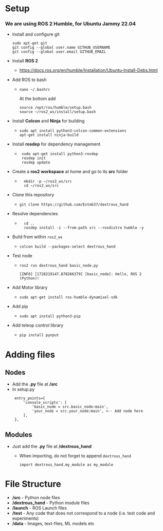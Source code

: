 # Setup

### We are using ROS 2 Humble, for Ubuntu Jammy 22.04
 - Install and configure git
    ```
    sudo apt-get git
    git config --global user.name GITHUB_USERNAME
    git config --global user.email GITHUB_EMAIL
    ```

 - Install **ROS 2**
    - https://docs.ros.org/en/humble/Installation/Ubuntu-Install-Debs.html

 - Add ROS to bash
   - ```nano ~/.bashrc```

      At the bottom add

      ```
      source /opt/ros/humble/setup.bash
      source ~/ros2_ws/install/setup.bash
      ```

 - Install **Colcon** and **Ninja** for building
    - ```
      sudo apt install python3-colcon-common-extensions
      apt-get install ninja-build
      ```

 - Install **rosdep** for dependency management
   - ```
      sudo apt-get install python3-rosdep
      rosdep init
      rosdep update
      ```
 - Create a **ros2 workspace** at home and go to its **src** folder
    - ```
        mkdir -p ~/ros2_ws/src
        cd ~/ros2_ws/src
        ```
- Clone this repository
   - ```git clone https://github.com/Esteb37/dextrous_hand```

- Resolve dependencies
  - ```
      cd ..
      rosdep install -i --from-path src --rosdistro humble -y
      ```
 - Build from within ```ros2_ws```
   - ```colcon build --packages-select dextrous_hand```

 - Test node
   - ```ros2 run dextrous_hand basic_node.py```

         [INFO] [1728219147.878266379] [basic_node]: Hello, ROS 2 (Python)!

 - Add Motor library
   - ```sudo apt-get install ros-humble-dynamixel-sdk```

 - Add pip
   - ```sudo apt install python3-pip```

 - Add teleop control library
   - ```pip install pynput```

# Adding files

## Nodes
- Add the **.py** file at **/src**
- In setup.py
   ```
    entry_points={
        'console_scripts': [
            'basic_node = src.basic_node:main',
            'your_node = src.your_node:main', <-- Add node here
        ],
    },
   ```
## Modules
- Just add the **.py** file at **/dextrous_hand**
   - When importing, do not forget to append ```dextrous_hand```

      ```import dextrous_hand.my_module as my_module```

# File Structure
 - **/src** - Python node files
 - **/dextrous_hand** - Python module files
 - **/launch** - ROS Launch files
 - **/test** - Any code that does not correspond to a node (i.e. test code and experiments)
 - **/data** - Images, text-files, ML models etc